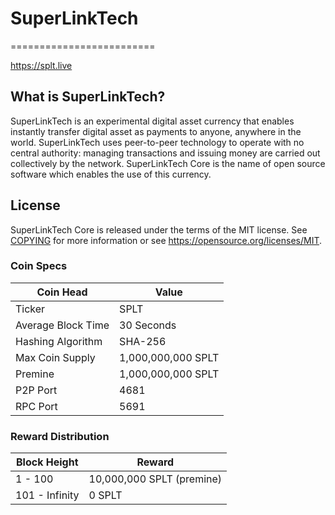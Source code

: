 # SuperLinkTech
=========================

https://splt.live

What is SuperLinkTech?
----------------

SuperLinkTech is an experimental digital asset currency that enables instantly transfer digital asset as 
payments to anyone, anywhere in the world. SuperLinkTech uses peer-to-peer technology to operate
with no central authority: managing transactions and issuing money are carried
out collectively by the network. SuperLinkTech Core is the name of open source
software which enables the use of this currency.

License
-------

SuperLinkTech Core is released under the terms of the MIT license. See [COPYING](COPYING) for more
information or see https://opensource.org/licenses/MIT.



### Coin Specs
| **Coin Head**               | **Value**        |
|-----------------------------|------------------|
| Ticker                      | SPLT       |
| Average Block Time                  | 30 Seconds       |
| Hashing Algorithm           | SHA-256       |
| Max Coin Supply             | 1,000,000,000 SPLT |
| Premine                     | 1,000,000,000 SPLT |
| P2P Port                    | 4681   |
| RPC Port                    | 5691  |

### Reward Distribution

| **Block Height**  | **Reward**          |
|------------------|------------------|
| 1 - 100   | 10,000,000 SPLT (premine)   |
| 101 - Infinity  | 0 SPLT   |
